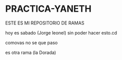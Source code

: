 # PRACTICA-YANETH
ESTE ES MI REPOSITORIO DE RAMAS

hoy es sabado (Jorge leonel)
 sin poder hacer esto.cd 

comovas no se que paso

es otra rama (la Dorada)